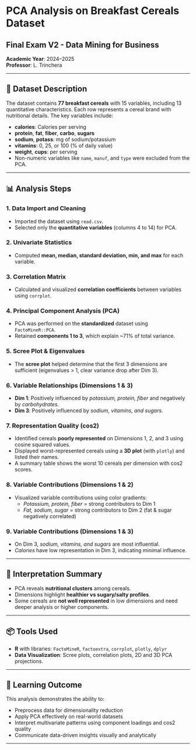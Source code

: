 # PCA Analysis on Breakfast Cereals Dataset

## Final Exam V2 - Data Mining for Business  
**Academic Year**: 2024–2025  
**Professor**: L. Trinchera

---

## 📂 Dataset Description

The dataset contains **77 breakfast cereals** with 15 variables, including 13 quantitative characteristics. Each row represents a cereal brand with nutritional details. The key variables include:

- **calories**: Calories per serving
- **protein**, **fat**, **fiber**, **carbo**, **sugars**
- **sodium**, **potass**: mg of sodium/potassium
- **vitamins**: 0, 25, or 100 (% of daily value)
- **weight**, **cups**: per serving
- Non-numeric variables like `name`, `manuf`, and `type` were excluded from the PCA.

---

## 📊 Analysis Steps

### 1. Data Import and Cleaning
- Imported the dataset using `read.csv`.
- Selected only the **quantitative variables** (columns 4 to 14) for PCA.

### 2. Univariate Statistics
- Computed **mean, median, standard deviation, min, and max** for each variable.

### 3. Correlation Matrix
- Calculated and visualized **correlation coefficients** between variables using `corrplot`.

### 4. Principal Component Analysis (PCA)
- PCA was performed on the **standardized** dataset using `FactoMineR::PCA`.
- Retained **components 1 to 3**, which explain ~71% of total variance.

### 5. Scree Plot & Eigenvalues
- The **scree plot** helped determine that the first 3 dimensions are sufficient (eigenvalues > 1, clear variance drop after Dim 3).

### 6. Variable Relationships (Dimensions 1 & 3)
- **Dim 1**: Positively influenced by *potassium, protein, fiber* and negatively by *carbohydrates*.
- **Dim 3**: Positively influenced by *sodium, vitamins, and sugars*.

### 7. Representation Quality (cos2)
- Identified cereals **poorly represented** on Dimensions 1, 2, and 3 using cosine squared values.
- Displayed worst-represented cereals using a **3D plot** (with `plotly`) and listed their names.
- A summary table shows the worst 10 cereals per dimension with cos2 scores.

### 8. Variable Contributions (Dimensions 1 & 2)
- Visualized variable contributions using color gradients:
  - *Potassium, protein, fiber* = strong contributors to Dim 1
  - *Fat, sodium, sugar* = strong contributors to Dim 2 (fat & sugar negatively correlated)

### 9. Variable Contributions (Dimensions 1 & 3)
- On Dim 3, *sodium, vitamins, and sugars* are most influential.
- *Calories* have low representation in Dim 3, indicating minimal influence.

---

## 📌 Interpretation Summary

- PCA reveals **nutritional clusters** among cereals.
- Dimensions highlight **healthier vs sugary/salty profiles**.
- Some cereals are **not well represented** in low dimensions and need deeper analysis or higher components.

---

## 📦 Tools Used

- **R** with libraries: `FactoMineR`, `factoextra`, `corrplot`, `plotly`, `dplyr`
- **Data Visualization**: Scree plots, correlation plots, 2D and 3D PCA projections.

---

## 🧠 Learning Outcome

This analysis demonstrates the ability to:
- Preprocess data for dimensionality reduction
- Apply PCA effectively on real-world datasets
- Interpret multivariate patterns using component loadings and cos2 quality
- Communicate data-driven insights visually and analytically

---


